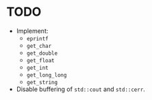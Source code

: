 # TODO

* Implement:
    * `eprintf`
    * `get_char`
    * `get_double`
    * `get_float`
    * `get_int`
    * `get_long_long`
    * `get_string`
* Disable buffering of `std::cout` and `std::cerr`.
